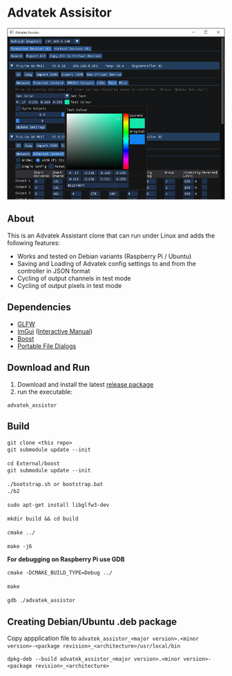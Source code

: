 # Advatek Assisitor

![preview](img/preview4.png)

## About

This is an Advatek Assistant clone that can run under Linux and adds the following features:

  - Works and tested on Debian variants (Raspberry Pi / Ubuntu)
  - Saving and Loading of Advatek config settings to and from the controller in JSON format
  - Cycling of output channels in test mode
  - Cycling of output pixels in test mode


## Dependencies

  - [GLFW](https://github.com/glfw/glfw)
  - [ImGui](https://github.com/ocornut/imgui) ([Interactive Manual](https://pthom.github.io/imgui_manual_online/manual/imgui_manual.html))  
  - [Boost](https://github.com/boostorg/boost)  
  - [Portable File Dialogs](https://github.com/samhocevar/portable-file-dialogs)  


## Download and Run

  1. Download and install the latest [release package](https://github.com/studioENESS/advatek_assistor/releases)
  2. run the executable:

    advatek_assistor


## Build
    
    git clone <this repo>
    git submodule update --init
    
    cd External/boost
    git submodule update --init

    ./bootstrap.sh or bootstrap.bat
    ./b2
    
    sudo apt-get install libglfw3-dev
    
    mkdir build && cd build
    
    cmake ../ 
    
    make -j6


 **For debugging on Raspberry Pi use GDB**

    cmake -DCMAKE_BUILD_TYPE=Debug ../
    
    make
    
    gdb ./advatek_assistor
    
## Creating Debian/Ubuntu .deb package

Copy appplication file to `advatek_assistor_<major version>.<minor version>-<package revision>_<architecture>/usr/local/bin`

    dpkg-deb --build advatek_assistor_<major version>.<minor version>-<package revision>_<architecture>





